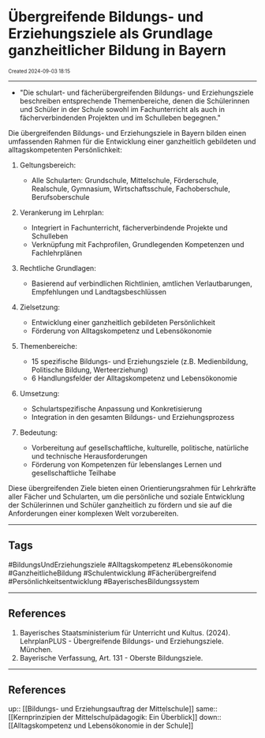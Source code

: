 # Übergreifende Bildungs- und Erziehungsziele als Grundlage ganzheitlicher Bildung in Bayern
<span style="font-size:10;"> Created 2024-09-03 18:15 </span>

---
* "Die schulart- und fächerübergreifenden Bildungs- und Erziehungsziele beschreiben entsprechende Themenbereiche, denen die Schülerinnen und Schüler in der Schule sowohl im Fachunterricht als auch in fächerverbindenden Projekten und im Schulleben begegnen."

Die übergreifenden Bildungs- und Erziehungsziele in Bayern bilden einen umfassenden Rahmen für die Entwicklung einer ganzheitlich gebildeten und alltagskompetenten Persönlichkeit:

1. Geltungsbereich:
   - Alle Schularten: Grundschule, Mittelschule, Förderschule, Realschule, Gymnasium, Wirtschaftsschule, Fachoberschule, Berufsoberschule

2. Verankerung im Lehrplan:
   - Integriert in Fachunterricht, fächerverbindende Projekte und Schulleben
   - Verknüpfung mit Fachprofilen, Grundlegenden Kompetenzen und Fachlehrplänen

3. Rechtliche Grundlagen:
   - Basierend auf verbindlichen Richtlinien, amtlichen Verlautbarungen, Empfehlungen und Landtagsbeschlüssen

4. Zielsetzung:
   - Entwicklung einer ganzheitlich gebildeten Persönlichkeit
   - Förderung von Alltagskompetenz und Lebensökonomie

5. Themenbereiche:
   - 15 spezifische Bildungs- und Erziehungsziele (z.B. Medienbildung, Politische Bildung, Werteerziehung)
   - 6 Handlungsfelder der Alltagskompetenz und Lebensökonomie

6. Umsetzung:
   - Schulartspezifische Anpassung und Konkretisierung
   - Integration in den gesamten Bildungs- und Erziehungsprozess

7. Bedeutung:
   - Vorbereitung auf gesellschaftliche, kulturelle, politische, natürliche und technische Herausforderungen
   - Förderung von Kompetenzen für lebenslanges Lernen und gesellschaftliche Teilhabe

Diese übergreifenden Ziele bieten einen Orientierungsrahmen für Lehrkräfte aller Fächer und Schularten, um die persönliche und soziale Entwicklung der Schülerinnen und Schüler ganzheitlich zu fördern und sie auf die Anforderungen einer komplexen Welt vorzubereiten.

---
## Tags
#BildungsUndErziehungsziele #Alltagskompetenz #Lebensökonomie #GanzheitlicheBildung #Schulentwicklung #Fächerübergreifend #Persönlichkeitsentwicklung #BayerischesBildungssystem

---
## References
1. Bayerisches Staatsministerium für Unterricht und Kultus. (2024). LehrplanPLUS - Übergreifende Bildungs- und Erziehungsziele. München.
2. Bayerische Verfassung, Art. 131 - Oberste Bildungsziele.

---
## References
up:: [[Bildungs- und Erziehungsauftrag der Mittelschule]]
same:: [[Kernprinzipien der Mittelschulpädagogik: Ein Überblick]]
down:: [[Alltagskompetenz und Lebensökonomie in der Schule]]